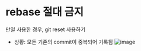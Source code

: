 # rebase 절대 금지

만일 사용한 경우, git reset 사용하기
* 상황: 모든 기존의 commit이 중복되어 기록됨
![image](https://user-images.githubusercontent.com/104348646/181493129-0e4a3444-81bb-4075-89b0-0e0237be018b.png)
